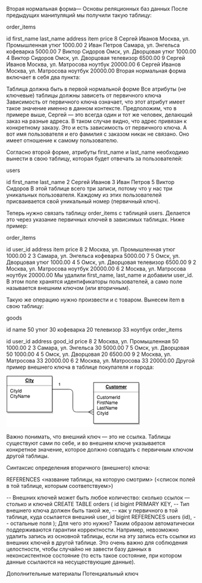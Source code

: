 Вторая нормальная форма—
Основы реляционных баз данных
После предыдущих манипуляций мы получили такую таблицу:

order_items

id	first_name	last_name	address	item	price
8	Сергей	Иванов	Москва, ул. Промышленная	утюг	1000.00
2	Иван	Петров	Самара, ул. Энгельса	кофеварка	5000.00
7	Виктор	Сидоров	Омск, ул. Дворцовая	утюг	1000.00
4	Виктор	Сидоров	Омск, ул. Дворцовая	телевизор	6500.00
9	Сергей	Иванов	Москва, ул. Матросова	ноутбук	20000.00
6	Сергей	Иванов	Москва, ул. Матросова	ноутбук	20000.00
Вторая нормальная форма включает в себя два пункта:

Таблица должна быть в первой нормальной форме
Все атрибуты (не ключевые) таблицы должны зависеть от первичного ключа
Зависимость от первичного ключа означает, что этот атрибут имеет такое значение именно в данном контексте. Предположим, что в примере выше, Сергей — это всегда один и тот же человек, делающий заказ на разные адреса. В таком случае видно, что адрес привязан к конкретному заказу. Это и есть зависимость от первичного ключа. А вот имя пользователя и его фамилия с заказом никак не связано. Оно имеет отношение к самому пользователю.

Согласно второй форме, атрибуты first_name и last_name необходимо вынести в свою таблицу, которая будет отвечать за пользователей:

users

id	first_name	last_name
2	Сергей	Иванов
3	Иван	Петров
5	Виктор	Сидоров
В этой таблице всего три записи, потому что у нас три уникальных пользователя. Каждому из этих пользователей присваивается свой уникальный номер (первичный ключ).

Теперь нужно связать таблицу order_items с таблицей users. Делается это через указание первичных ключей в зависимых таблицах. Ниже пример:

order_items

id	user_id	address	item	price
8	2	Москва, ул. Промышленная	утюг	1000.00
2	3	Самара, ул. Энгельса	кофеварка	5000.00
7	5	Омск, ул. Дворцовая	утюг	1000.00
4	5	Омск, ул. Дворцовая	телевизор	6500.00
9	2	Москва, ул. Матросова	ноутбук	20000.00
6	2	Москва, ул. Матросова	ноутбук	20000.00
Мы удалили first_name, last_name и добавили user_id. В этом поле хранятся идентификаторы пользователей, а само поле называется внешним ключом (или вторичным).

Такую же операцию нужно произвести и с товаром. Вынесем item в свою таблицу:

goods

id	name
50	утюг
30	кофеварка
20	телевизор
33	ноутбук
order_items

id	user_id	address	good_id	price
8	2	Москва, ул. Промышленная	50	1000.00
2	3	Самара, ул. Энгельса	30	5000.00
7	5	Омск, ул. Дворцовая	50	1000.00
4	5	Омск, ул. Дворцовая	20	6500.00
9	2	Москва, ул. Матросова	33	20000.00
6	2	Москва, ул. Матросова	33	20000.00
Другой пример внешнего ключа в таблице покупателя и города:

![](image_processing20220921-27-ar96vm.png)

Важно понимать, что внешний ключ — это не ссылка. Таблицы существуют сами по себе, и во внешнем ключе указывается конкретное значение, которое должно совпадать с первичным ключом другой таблицы.

Синтаксис определения вторичного (внешнего) ключа:

REFERENCES <название таблицы, на которую смотрим> (<список полей в той таблице, которым соответствуем>)

-- Внешних ключей может быть любое количество: сколько ссылок — столько и ключей
CREATE TABLE orders (
id bigint PRIMARY KEY,
-- Тип внешнего ключа должен быть такой же,
-- как у первичного в той таблице, куда ссылается внешний
user_id bigint REFERENCES users (id),
-- остальные поля
);
Для чего это нужно? Таким образом автоматически поддерживаются гарантии корректности. Например, невозможно удалить запись из основной таблицы, если на эту запись есть ссылки из внешних ключей в другой таблице. Это очень важно для соблюдения целостности, чтобы случайно не завести базу данных в неконсистентное состояние (то есть такое состояние, при котором данные ссылаются на несуществующие данные).

Дополнительные материалы
Потенциальный ключ